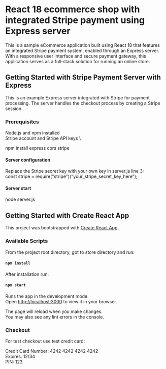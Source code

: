 # React 18 ecommerce shop with integrated Stripe payment using Express server

This is a sample eCommerce application built using React 18 that features an integrated Stripe payment system, enabled through an Express server. With a responsive user interface and secure payment gateway, this application serves as a full-stack solution for running an online store.

## Getting Started with Stripe Payment Server with Express

This is an example Express server integrated with Stripe for payment processing. The server handles the checkout process by creating a Stripe session.

### Prerequisites

Node.js and npm installed \
Stripe account and Stripe API keys \

npm install express cors stripe

#### Server configuration

Replace the Stripe secret key with your own key in server.js line 3: \
const stripe = require("stripe")("your_stripe_secret_key_here");

#### Server start

node server.js

## Getting Started with Create React App

This project was bootstrapped with [Create React App](https://github.com/facebook/create-react-app).

### Available Scripts

From the project root directory, got to store directory and run:

#### `npm install`

After installation run:

#### `npm start`

Runs the app in the development mode.\
Open [http://localhost:3000](http://localhost:3000) to view it in your browser.

The page will reload when you make changes.\
You may also see any lint errors in the console.


### Checkout

For test checkout use test credit card:

Credit Card Number: 4242 4242 4242 4242 \
Expires: 12/34 \
PIN: 123





